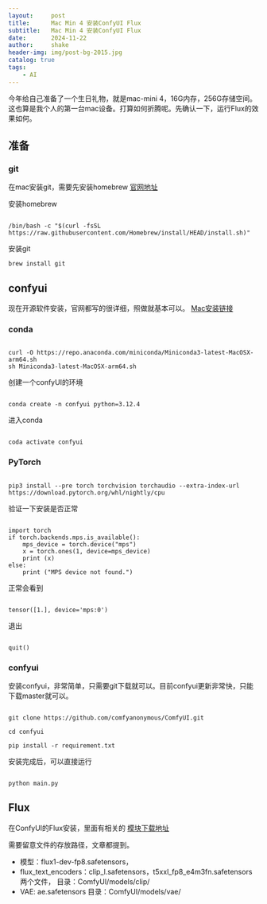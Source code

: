 ```yaml
---
layout:     post
title:      Mac Min 4 安装ConfyUI Flux
subtitle:   Mac Min 4 安装ConfyUI Flux
date:       2024-11-22
author:     shake
header-img: img/post-bg-2015.jpg
catalog: true
tags:
    - AI
---
```


今年给自己准备了一个生日礼物，就是mac-mini 4，16G内存，256G存储空间。 这也算是我个人的第一台mac设备。打算如何折腾呢。先确认一下，运行Flux的效果如何。

## 准备

### git

在mac安装git，需要先安装homebrew [官网地址](https://git-scm.com/downloads/mac)


安装homebrew

```

/bin/bash -c "$(curl -fsSL https://raw.githubusercontent.com/Homebrew/install/HEAD/install.sh)"

```


安装git

```
brew install git

```


## confyui

现在开源软件安装，官网都写的很详细，照做就基本可以。 [Mac安装链接](https://github.com/comfyanonymous/ComfyUI?tab=readme-ov-file#installing)




### conda

```

curl -O https://repo.anaconda.com/miniconda/Miniconda3-latest-MacOSX-arm64.sh
sh Miniconda3-latest-MacOSX-arm64.sh

```


创建一个confyUI的环境

```

conda create -n confyui python=3.12.4

```


进入conda

```

coda activate confyui

```



### PyTorch

```

pip3 install --pre torch torchvision torchaudio --extra-index-url https://download.pytorch.org/whl/nightly/cpu
```


验证一下安装是否正常

```

import torch
if torch.backends.mps.is_available():
    mps_device = torch.device("mps")
    x = torch.ones(1, device=mps_device)
    print (x)
else:
    print ("MPS device not found.")

```


正常会看到

```

tensor([1.], device='mps:0')

```


退出

```

quit()

```




### confyui

安装confyui，非常简单，只需要git下载就可以。目前confyui更新非常快，只能下载master就可以。


```

git clone https://github.com/comfyanonymous/ComfyUI.git

cd confyui

pip install -r requirement.txt

```


安装完成后，可以直接运行

```

python main.py

```



## Flux

在ConfyUI的Flux安装，里面有相关的 [模块下载地址](https://comfyanonymous.github.io/ComfyUI_examples/flux/)

需要留意文件的存放路径，文章都提到。


* 模型：flux1-dev-fp8.safetensors，
* flux_text_encoders：clip_l.safetensors，t5xxl_fp8_e4m3fn.safetensors 两个文件， 目录：ComfyUI/models/clip/ 
* VAE: ae.safetensors  目录：ComfyUI/models/vae/  






